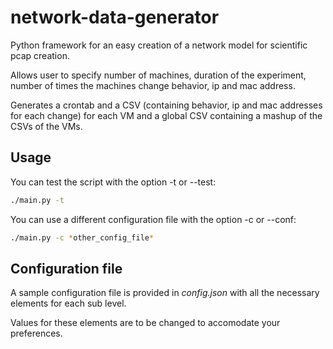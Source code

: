 # network-data-generator

Python framework for an easy creation of a network model for scientific pcap creation.

Allows user to specify number of machines, duration of the experiment, number of times the machines change behavior, ip and mac address.

Generates a crontab and a CSV (containing behavior, ip and mac addresses for each change) for each VM and a global CSV containing a mashup of the CSVs of the VMs.

## Usage

You can test the script with the option -t or --test:

```bash
./main.py -t
```

You can use a different configuration file with the option -c or --conf:

```bash
./main.py -c *other_config_file*
```

## Configuration file

A sample configuration file is provided in *config.json* with all the necessary elements for each sub level.

Values for these elements are to be changed to accomodate your preferences.
